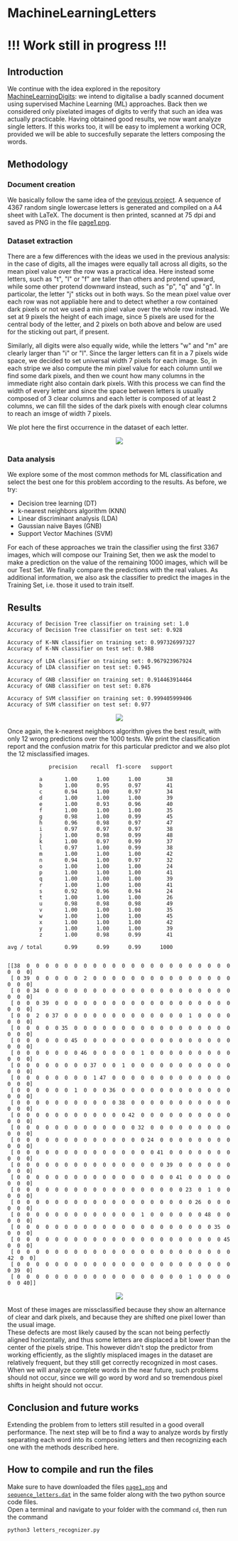 # MachineLearningLetters
# !!! Work still in progress !!!

## Introduction
We continue with the idea explored in the repository [MachineLearningDigits](https://github.com/dario-marvin/MachineLearningDigits): we intend to digitalise a badly scanned document using supervised Machine Learning (ML) approaches. Back then we considered only pixelated images of digits to verify that such an idea was actually practicable. Having obtained good results, we now want analyze single letters. If this works too, it will be easy to implement a working OCR, provided we will be able to succesfully separate the letters composing the words.

## Methodology
### Document creation
We basically follow the same idea of the [previous project](https://github.com/dario-marvin/MachineLearningDigits). A sequence of 4367 random single lowercase letters is generated and compiled on a A4 sheet with LaTeX. The document is then printed, scanned at 75 dpi and saved as PNG in the file [page1.png](https://github.com/dario-marvin/MachineLearningLetters/blob/master/page1.png).

### Dataset extraction
There are a few differences with the ideas we used in the previous analysis: in the case of digits, all the images were equally tall across all digits, so the mean pixel value over the row was a practical idea. Here instead some letters, such as "t", "l" or "f" are taller than others and protend upward, while some other protend downward instead, such as "p", "q" and "g". In particolar, the letter "j" sticks out in both ways. So the mean pixel value over each row was not appliable here and to detect whether a row contained dark pixels or not we used a min pixel value over the whole row instead. We set at 9 pixels the height of each image, since 5 pixels are used for the central body of the letter, and 2 pixels on both above and below are used for the sticking out part, if present.

Similarly, all digits were also equally wide, while the letters "w" and "m" are clearly larger than "i" or "l". Since the larger letters can fit in a 7 pixels wide space, we decided to set universal width 7 pixels for each image. 
So, in each stripe we also compute the min pixel value for each column until we find some dark pixels, and then we count how many columns in the immediate right also contain dark pixels. With this process we can find the width of every letter and since the space between letters is usually composed of 3 clear columns and each letter is composed of at least 2 columns, we can fill the sides of the dark pixels with enough clear columns to reach an imsge of width 7 pixels.   

We plot here the first occurrence in the dataset of each letter.

<p align="center">
  <img src="https://github.com/dario-marvin/MachineLearningLetters/blob/master/all_letters.png">
</p>

### Data analysis

We explore some of the most common methods for ML classification and select the best one for this problem according to the results. As before, we try:
- Decision tree learning (DT)
- k-nearest neighbors algorithm (KNN)
- Linear discriminant analysis (LDA)
- Gaussian naive Bayes (GNB)
- Support Vector Machines (SVM)

For each of these approaches we train the classifier using the first 3367 images, which will compose our Training Set, then we
ask the model to make a prediction on the value of the remaining 1000 images, which will be our Test Set. We finally compare the predictions with the real values. As additional information, we also ask the classifier to predict the images in the Training Set, i.e. those it used to train itself.

## Results

```
Accuracy of Decision Tree classifier on training set: 1.0
Accuracy of Decision Tree classifier on test set: 0.928

Accuracy of K-NN classifier on training set: 0.997326997327
Accuracy of K-NN classifier on test set: 0.988

Accuracy of LDA classifier on training set: 0.967923967924
Accuracy of LDA classifier on test set: 0.945

Accuracy of GNB classifier on training set: 0.914463914464
Accuracy of GNB classifier on test set: 0.876

Accuracy of SVM classifier on training set: 0.999405999406
Accuracy of SVM classifier on test set: 0.977
```
<p align="center">
  <img src="https://github.com/dario-marvin/MachineLearningLetters/blob/master/comparison.png">
</p>

Once again, the k-nearest neighbors algorithm gives the best result, with only 12 wrong predictions over the 1000 tests. We print the classification report and the confusion matrix for this particular predictor and we also plot the 12 misclassified images.

```
             precision    recall  f1-score   support

          a       1.00      1.00      1.00        38
          b       1.00      0.95      0.97        41
          c       0.94      1.00      0.97        34
          d       1.00      1.00      1.00        39
          e       1.00      0.93      0.96        40
          f       1.00      1.00      1.00        35
          g       0.98      1.00      0.99        45
          h       0.96      0.98      0.97        47
          i       0.97      0.97      0.97        38
          j       1.00      0.98      0.99        48
          k       1.00      0.97      0.99        37
          l       0.97      1.00      0.99        38
          m       1.00      1.00      1.00        42
          n       0.94      1.00      0.97        32
          o       1.00      1.00      1.00        24
          p       1.00      1.00      1.00        41
          q       1.00      1.00      1.00        39
          r       1.00      1.00      1.00        41
          s       0.92      0.96      0.94        24
          t       1.00      1.00      1.00        26
          u       0.98      0.98      0.98        49
          v       1.00      1.00      1.00        35
          w       1.00      1.00      1.00        45
          x       1.00      1.00      1.00        42
          y       1.00      1.00      1.00        39
          z       1.00      0.98      0.99        41

avg / total       0.99      0.99      0.99      1000


[[38  0  0  0  0  0  0  0  0  0  0  0  0  0  0  0  0  0  0  0  0  0  0  0  0  0]
 [ 0 39  0  0  0  0  0  2  0  0  0  0  0  0  0  0  0  0  0  0  0  0  0  0  0  0]
 [ 0  0 34  0  0  0  0  0  0  0  0  0  0  0  0  0  0  0  0  0  0  0  0  0  0  0]
 [ 0  0  0 39  0  0  0  0  0  0  0  0  0  0  0  0  0  0  0  0  0  0  0  0  0  0]
 [ 0  0  2  0 37  0  0  0  0  0  0  0  0  0  0  0  0  0  1  0  0  0  0  0  0  0]
 [ 0  0  0  0  0 35  0  0  0  0  0  0  0  0  0  0  0  0  0  0  0  0  0  0  0  0]
 [ 0  0  0  0  0  0 45  0  0  0  0  0  0  0  0  0  0  0  0  0  0  0  0  0  0  0]
 [ 0  0  0  0  0  0  0 46  0  0  0  0  0  1  0  0  0  0  0  0  0  0  0  0  0  0]
 [ 0  0  0  0  0  0  0  0 37  0  0  1  0  0  0  0  0  0  0  0  0  0  0  0  0  0]
 [ 0  0  0  0  0  0  0  0  1 47  0  0  0  0  0  0  0  0  0  0  0  0  0  0  0  0]
 [ 0  0  0  0  0  0  1  0  0  0 36  0  0  0  0  0  0  0  0  0  0  0  0  0  0  0]
 [ 0  0  0  0  0  0  0  0  0  0  0 38  0  0  0  0  0  0  0  0  0  0  0  0  0  0]
 [ 0  0  0  0  0  0  0  0  0  0  0  0 42  0  0  0  0  0  0  0  0  0  0  0  0  0]
 [ 0  0  0  0  0  0  0  0  0  0  0  0  0 32  0  0  0  0  0  0  0  0  0  0  0  0]
 [ 0  0  0  0  0  0  0  0  0  0  0  0  0  0 24  0  0  0  0  0  0  0  0  0  0  0]
 [ 0  0  0  0  0  0  0  0  0  0  0  0  0  0  0 41  0  0  0  0  0  0  0  0  0  0]
 [ 0  0  0  0  0  0  0  0  0  0  0  0  0  0  0  0 39  0  0  0  0  0  0  0  0  0]
 [ 0  0  0  0  0  0  0  0  0  0  0  0  0  0  0  0  0 41  0  0  0  0  0  0  0  0]
 [ 0  0  0  0  0  0  0  0  0  0  0  0  0  0  0  0  0  0 23  0  1  0  0  0  0  0]
 [ 0  0  0  0  0  0  0  0  0  0  0  0  0  0  0  0  0  0  0 26  0  0  0  0  0  0]
 [ 0  0  0  0  0  0  0  0  0  0  0  0  0  1  0  0  0  0  0  0 48  0  0  0  0  0]
 [ 0  0  0  0  0  0  0  0  0  0  0  0  0  0  0  0  0  0  0  0  0 35  0  0  0  0]
 [ 0  0  0  0  0  0  0  0  0  0  0  0  0  0  0  0  0  0  0  0  0  0 45  0  0  0]
 [ 0  0  0  0  0  0  0  0  0  0  0  0  0  0  0  0  0  0  0  0  0  0  0 42  0  0]
 [ 0  0  0  0  0  0  0  0  0  0  0  0  0  0  0  0  0  0  0  0  0  0  0  0 39  0]
 [ 0  0  0  0  0  0  0  0  0  0  0  0  0  0  0  0  0  0  1  0  0  0  0  0  0 40]]

```

<p align="center">
  <img src="https://github.com/dario-marvin/MachineLearningLetters/blob/master/wrong_predictions.png">
</p>

Most of these images are missclassified because they show an alternance of clear and dark pixels, and because they are shifted one pixel lower than the usual image.  
These defects are most likely caused by the scan not being perfectly aligned horizontally, and thus some letters are displaced a bit lower than the center of the pixels stripe. This however didn't stop the predictor from working efficiently, as the slightly misplaced images in the dataset are relatively frequent, but they still get correctly recognized in most cases.  
When we will analyze complete words in the near future, such problems should not occur, since we will go word by word and so tremendous pixel shifts in height should not occur.  

## Conclusion and future works
Extending the problem from to letters still resulted in a good overall performance. The next step will be to find a way to analyze words by firstly separating each word into its composing letters and then recognizing each one with the methods described here.

## How to compile and run the files
Make sure to have downloaded the files [`page1.png`](https://github.com/dario-marvin/MachineLearningLetters/blob/master/page1.png) and [`sequence_letters.dat`](https://github.com/dario-marvin/MachineLearningLetters/blob/master/sequence_letters.dat) in the same folder along with the two python source code files.  
Open a terminal and navigate to your folder with the command `cd`, then run the command
```
python3 letters_recognizer.py
```
